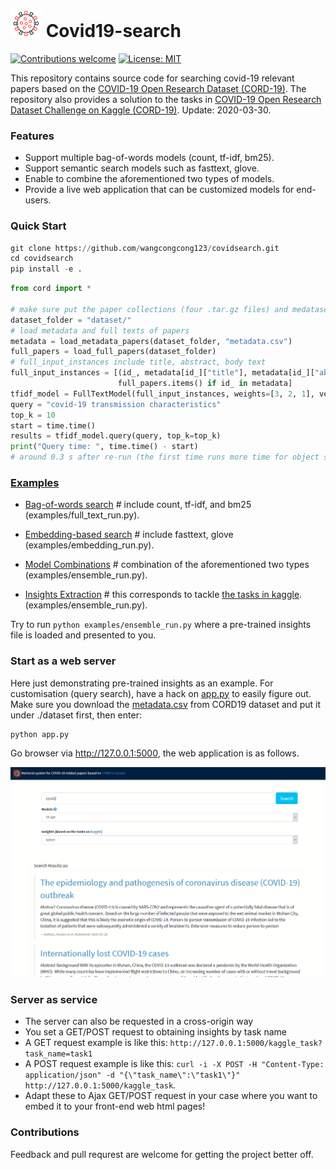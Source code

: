 #  ![](pics/logo.png) Covid19-search

<a href="/flairNLP/flair/blob/master/CONTRIBUTING.md"><img src="https://camo.githubusercontent.com/8f697c48adc5026cc6d83dd45e42b9b93ee1803c/68747470733a2f2f696d672e736869656c64732e696f2f62616467652f636f6e747269627574696f6e732d77656c636f6d652d627269676874677265656e2e737667" alt="Contributions welcome" data-canonical-src="https://img.shields.io/badge/contributions-welcome-brightgreen.svg" style="max-width:100%;"></a> <a href="https://opensource.org/licenses/MIT" rel="nofollow"><img src="https://camo.githubusercontent.com/a2753323735099059bdc88b724534a1a6bd134ee/68747470733a2f2f696d672e736869656c64732e696f2f62616467652f4c6963656e73652d4d49542d627269676874677265656e2e737667" alt="License: MIT" data-canonical-src="https://img.shields.io/badge/License-MIT-brightgreen.svg" style="max-width:100%;"></a>

This repository contains source code for searching covid-19 relevant papers based on the [COVID-19 Open Research Dataset (CORD-19)](https://pages.semanticscholar.org/coronavirus-research). The repository also provides a solution to the tasks in [COVID-19 Open Research Dataset Challenge on Kaggle (CORD-19)](https://www.kaggle.com/allen-institute-for-ai/CORD-19-research-challenge). Update: 2020-03-30.

### Features
- Support multiple bag-of-words models (count, tf-idf, bm25).
- Support semantic search models such as fasttext, glove.
- Enable to combine the aforementioned two types of models.
- Provide a live web application that can be customized models for end-users.


### Quick Start
```python
git clone https://github.com/wangcongcong123/covidsearch.git
cd covidsearch
pip install -e .
```
```python
from cord import *

# make sure put the paper collections (four .tar.gz files) and medataset csv file under the dataset_folder
dataset_folder = "dataset/"
# load metadata and full texts of papers
metadata = load_metadata_papers(dataset_folder, "metadata.csv")
full_papers = load_full_papers(dataset_folder)
# full_input_instances include title, abstract, body text
full_input_instances = [(id_, metadata[id_]["title"], metadata[id_]["abstract"], body) for id_, body in
                        full_papers.items() if id_ in metadata]
tfidf_model = FullTextModel(full_input_instances, weights=[3, 2, 1], vectorizer_type="tfidf")
query = "covid-19 transmission characteristics"
top_k = 10
start = time.time()
results = tfidf_model.query(query, top_k=top_k)
print("Query time: ", time.time() - start)
# around 0.3 s after re-run (the first time runs more time for object serilisation)
```

### [Examples](examples/)
- [Bag-of-words search](examples/full_text_run.py) # include count, tf-idf, and bm25 (examples/full_text_run.py).
- [Embedding-based search](examples/embedding_run.py) # include fasttext, glove (examples/embedding_run.py).
- [Model Combinations](examples/ensemble_run.py) # combination of the aforementioned two types (examples/ensemble_run.py).

- [Insights Extraction](examples/insight_extract.py) # this corresponds to tackle [the tasks in kaggle](https://www.kaggle.com/allen-institute-for-ai/CORD-19-research-challenge/tasks). (examples/ensemble_run.py).

Try to run ``python examples/ensemble_run.py`` where a pre-trained insights file is loaded and presented to you.

### Start as a web server

Here just demonstrating pre-trained insights as an example. For customisation (query search), have a hack on [app.py](app.py) to easily figure out. Make sure you download the [metadata.csv](https://ai2-semanticscholar-cord-19.s3-us-west-2.amazonaws.com/2020-04-03/metadata.csv) from CORD19 dataset and put it under ./dataset first, then enter:
```
python app.py
```
Go browser via http://127.0.0.1:5000, the web application is as follows.

![](pics/demo.gif)

### Server as service
- The server can also be requested in a cross-origin way
- You set a GET/POST request to obtaining insights by task name
- A GET request example is like this: ``http://127.0.0.1:5000/kaggle_task?task_name=task1``
- A POST request example is like this: ``curl -i -X POST -H "Content-Type: application/json" -d "{\"task_name\":\"task1\"}" http://127.0.0.1:5000/kaggle_task``. 
- Adapt these to Ajax GET/POST request in your case where you want to embed it to your front-end web html pages!

### Contributions

Feedback and pull requrest are welcome for getting the project better off.
